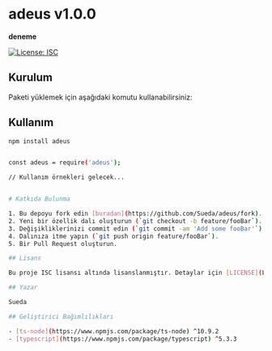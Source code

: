 # adeus v1.0.0

**deneme**

[![License: ISC](https://img.shields.io/badge/License-ISC-blue.svg)](https://opensource.org/licenses/ISC)

## Kurulum

Paketi yüklemek için aşağıdaki komutu kullanabilirsiniz:

## Kullanım

```bash
npm install adeus


const adeus = require('adeus');

// Kullanım örnekleri gelecek...


# Katkıda Bulunma

1. Bu depoyu fork edin [buradan](https://github.com/Sueda/adeus/fork).
2. Yeni bir özellik dalı oluşturun (`git checkout -b feature/fooBar`).
3. Değişikliklerinizi commit edin (`git commit -am 'Add some fooBar'`).
4. Dalınıza itme yapın (`git push origin feature/fooBar`).
5. Bir Pull Request oluşturun.

## Lisans

Bu proje ISC lisansı altında lisanslanmıştır. Detaylar için [LICENSE](LICENSE) dosyasına bakınız.

## Yazar

Sueda

## Geliştirici Bağımlılıkları

- [ts-node](https://www.npmjs.com/package/ts-node) ^10.9.2
- [typescript](https://www.npmjs.com/package/typescript) ^5.3.3
```
